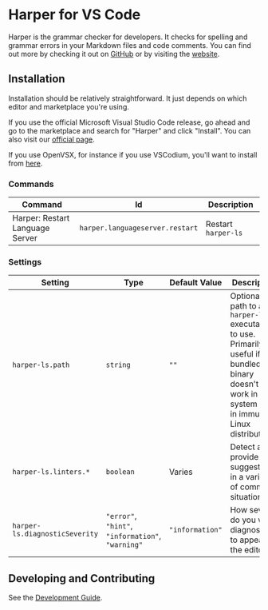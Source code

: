 # Harper for VS Code

Harper is the grammar checker for developers. It checks for spelling and grammar errors in your Markdown files and code comments. You can find out more by checking it out on [GitHub](https://github.com/automattic/harper) or by visiting the [website](https://writewithharper.com).

## Installation

Installation should be relatively straightforward.
It just depends on which editor and marketplace you're using.

If you use the official Microsoft Visual Studio Code release, go ahead and go to the marketplace and search for "Harper" and click "Install".
You can also visit our [official page](https://marketplace.visualstudio.com/items?itemName=elijah-potter.harper&ssr=false#overview).

If you use OpenVSX, for instance if you use VSCodium, you'll want to install from [here](https://open-vsx.org/extension/automattic/harper).

### Commands

| Command                         | Id                              | Description         |
| ------------------------------- | ------------------------------- | ------------------- |
| Harper: Restart Language Server | `harper.languageserver.restart` | Restart `harper-ls` |

### Settings

| Setting                        | Type                                              | Default Value   | Description                                                                                                                                                 |
| ------------------------------ | ------------------------------------------------- | --------------- | ----------------------------------------------------------------------------------------------------------------------------------------------------------- |
| `harper-ls.path`               | `string`                                          | `""`            | Optional path to a `harper-ls` executable to use. Primarily useful if the bundled binary doesn't work in your system like in immutable Linux distributions. |
| `harper-ls.linters.*`          | `boolean`                                         | Varies          | Detect and provide suggestions in a variety of common situations.                                                                                           |
| `harper-ls.diagnosticSeverity` | `"error"`, `"hint"`, `"information"`, `"warning"` | `"information"` | How severe do you want diagnostics to appear in the editor?                                                                                                 |

## Developing and Contributing

See the [Development Guide](/packages/vscode-plugin/development-guide.md).
